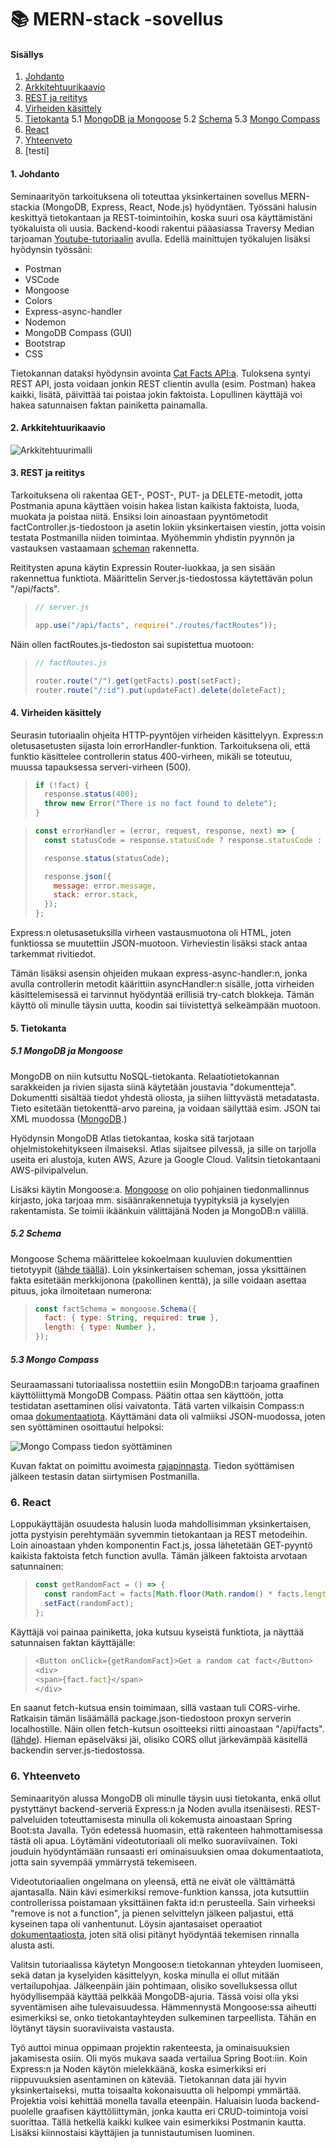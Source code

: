 # :books: MERN-stack -sovellus

#### Sisällys

1. [Johdanto](#johdanto)
2. [Arkkitehtuurikaavio](#arkkitehtuurikaavio)
3. [REST ja reititys](#rest)
4. [Virheiden käsittely](#virheiden_käsittely)
5. [Tietokanta](#tietokanta)
   5.1 [MongoDB ja Mongoose](#mongo-mongoose)
   5.2 [Schema](#schema)
   5.3 [Mongo Compass](#compass)
6. [React](#react)
7. [Yhteenveto](#yhteenveto)
8. [testi]

#### 1. Johdanto <a name="johdanto"></a>

Seminaarityön tarkoituksena oli toteuttaa yksinkertainen sovellus MERN-stackia (MongoDB, Express, React, Node.js) hyödyntäen. Työssäni halusin keskittyä tietokantaan ja REST-toimintoihin, koska suuri osa käyttämistäni työkaluista oli uusia. Backend-koodi rakentui pääasiassa Traversy Median tarjoaman [Youtube-tutoriaalin](https://www.youtube.com/watch?v=-0exw-9YJBo) avulla. Edellä mainittujen työkalujen lisäksi hyödynsin työssäni:

- Postman
- VSCode
- Mongoose
- Colors
- Express-async-handler
- Nodemon
- MongoDB Compass (GUI)
- Bootstrap
- CSS

Tietokannan dataksi hyödynsin avointa [Cat Facts API:a](https://catfact.ninja/). Tuloksena syntyi REST API, josta voidaan jonkin REST clientin avulla (esim. Postman) hakea kaikki, lisätä, päivittää tai poistaa jokin faktoista. Lopullinen käyttäjä voi hakea satunnaisen faktan painiketta painamalla.

#### 2. Arkkitehtuurikaavio <a name="arkkitehtuurikaavio"></a>

![Arkkitehtuurimalli](/assets/arkkitehtuurimalli.png)

#### 3. REST ja reititys <a name="rest"></a>

Tarkoituksena oli rakentaa GET-, POST-, PUT- ja DELETE-metodit, jotta Postmania apuna käyttäen voisin hakea listan kaikista faktoista, luoda, muokata ja poistaa niitä. Ensiksi loin ainoastaan pyyntömetodit factController.js-tiedostoon ja asetin lokiin yksinkertaisen viestin, jotta voisin testata Postmanilla niiden toimintaa. Myöhemmin yhdistin pyynnön ja vastauksen vastaamaan [scheman](#schema) rakennetta.

Reititysten apuna käytin Expressin Router-luokkaa, ja sen sisään rakennettua funktiota. Määrittelin Server.js-tiedostossa käytettävän polun "/api/facts".

> ```javascript
> // server.js
>
> app.use("/api/facts", require("./routes/factRoutes"));
> ```

Näin ollen factRoutes.js-tiedoston sai supistettua muotoon:

> ```javascript
> // factRoutes.js
>
> router.route("/").get(getFacts).post(setFact);
> router.route("/:id").put(updateFact).delete(deleteFact);
> ```

#### 4. Virheiden käsittely <a name="virheiden_käsittely"></a>

Seurasin tutoriaalin ohjeita HTTP-pyyntöjen virheiden käsittelyyn. Express:n oletusasetusten sijasta loin errorHandler-funktion. Tarkoituksena oli, että funktio käsittelee controllerin status 400-virheen, mikäli se toteutuu, muussa tapauksessa serveri-virheen (500).

> ```javascript
> if (!fact) {
>   response.status(400);
>   throw new Error("There is no fact found to delete");
> }
> ```

> ```javascript
> const errorHandler = (error, request, response, next) => {
>   const statusCode = response.statusCode ? response.statusCode : 500;
>
>   response.status(statusCode);
>
>   response.json({
>     message: error.message,
>     stack: error.stack,
>   });
> };
> ```

Express:n oletusasetuksilla virheen vastausmuotona oli HTML, joten funktiossa se muutettiin JSON-muotoon. Virheviestin lisäksi stack antaa tarkemmat rivitiedot.

Tämän lisäksi asensin ohjeiden mukaan express-async-handler:n, jonka avulla controllerin metodit käärittiin asyncHandler:n sisälle, jotta virheiden käsittelemisessä ei tarvinnut hyödyntää erillisiä try-catch blokkeja. Tämän käyttö oli minulle täysin uutta, koodin sai tiivistettyä selkeämpään muotoon.

#### 5. Tietokanta <a name="tietokanta"></a>

##### 5.1 MongoDB ja Mongoose <a name="mongo-mongoose"></a>

MongoDB on niin kutsuttu NoSQL-tietokanta. Relaatiotietokannan sarakkeiden ja rivien sijasta siinä käytetään joustavia "dokumentteja". Dokumentti sisältää tiedot yhdestä oliosta, ja siihen liittyvästä metadatasta. Tieto esitetään tietokenttä-arvo pareina, ja voidaan säilyttää esim. JSON tai XML muodossa ([MongoDB](https://www.mongodb.com/document-databases).)

Hyödynsin MongoDB Atlas tietokantaa, koska sitä tarjotaan ohjelmistokehitykseen ilmaiseksi. Atlas sijaitsee pilvessä, ja sille on tarjolla useita eri alustoja, kuten AWS, Azure ja Google Cloud. Valitsin tietokantaani AWS-pilvipalvelun.

Lisäksi käytin Mongoose:a. [Mongoose](https://mongoosejs.com/) on olio pohjainen tiedonmallinnus kirjasto, joka tarjoaa mm. sisäänrakennetuja tyypityksiä ja kyselyjen rakentamista. Se toimii ikäänkuin välittäjänä Noden ja MongoDB:n välillä.

##### 5.2 Schema <a name="schema"></a>

Mongoose Schema määrittelee kokoelmaan kuuluvien dokumenttien tietotyypit ([lähde täällä](https://mongoosejs.com/docs/guide.html#definition)). Loin yksinkertaisen scheman, jossa yksittäinen fakta esitetään merkkijonona (pakollinen kenttä), ja sille voidaan asettaa pituus, joka ilmoitetaan numerona:

> ```javascript
> const factSchema = mongoose.Schema({
>   fact: { type: String, required: true },
>   length: { type: Number },
> });
> ```

##### 5.3 Mongo Compass <a name="compass"></a>

Seuraamassani tutoriaalissa nostettiin esiin MongoDB:n tarjoama graafinen käyttöliittymä MongoDB Compass. Päätin ottaa sen käyttöön, jotta testidatan asettaminen olisi vaivatonta. Tätä varten vilkaisin Compass:n omaa [dokumentaatiota](https://www.mongodb.com/docs/compass/current/documents/insert/). Käyttämäni data oli valmiiksi JSON-muodossa, joten sen syöttäminen osoittautui helpoksi:

![Mongo Compass tiedon syöttäminen](/assets/insert_document.png)

Kuvan faktat on poimittu avoimesta [rajapinnasta](https://catfact.ninja/). Tiedon syöttämisen jälkeen testasin datan siirtymisen Postmanilla.

### 6. React <a name="react"></a>

Loppukäyttäjän osuudesta halusin luoda mahdollisimman yksinkertaisen, jotta pystyisin perehtymään syvemmin tietokantaan ja REST metodeihin. Loin ainoastaan yhden komponentin Fact.js, jossa lähetetään GET-pyyntö kaikista faktoista fetch function avulla. Tämän jälkeen faktoista arvotaan satunnainen:

> ```javascript
> const getRandomFact = () => {
>   const randomFact = facts[Math.floor(Math.random() * facts.length)];
>   setFact(randomFact);
> };
> ```

Käyttäjä voi painaa painiketta, joka kutsuu kyseistä funktiota, ja näyttää satunnaisen faktan käyttäjälle:

> ```javascript
> <Button onClick={getRandomFact}>Get a random cat fact</Button>
> <div>
> <span>{fact.fact}</span>
> </div>
> ```

En saanut fetch-kutsua ensin toimimaan, sillä vastaan tuli CORS-virhe. Ratkaisin tämän lisäämällä package.json-tiedostoon proxyn serverin localhostille. Näin ollen fetch-kutsun osoitteeksi riitti ainoastaan "/api/facts". ([lähde](https://create-react-app.dev/docs/proxying-api-requests-in-development/)). Hieman epäselväksi jäi, olisiko CORS ollut järkevämpää käsitellä backendin server.js-tiedostossa.

### 6. Yhteenveto <a name="yhteenveto"></a>

Seminaarityön alussa MongoDB oli minulle täysin uusi tietokanta, enkä ollut pystyttänyt backend-serveriä Express:n ja Noden avulla itsenäisesti. REST-palveluiden toteuttamisesta minulla oli kokemusta ainoastaan Spring Boot:sta Javalla. Työn edetessä huomasin, että rakenteen hahmottamisessa tästä oli apua. Löytämäni videotutoriaali oli melko suoraviivainen. Toki jouduin hyödyntämään runsaasti eri ominaisuuksien omaa dokumentaatiota, jotta sain syvempää ymmärrystä tekemiseen.

Videotutoriaalien ongelmana on yleensä, että ne eivät ole välttämättä ajantasalla. Näin kävi esimerkiksi remove-funktion kanssa, jota kutsuttiin controllerissa poistamaan yksittäinen fakta id:n perusteella. Sain virheeksi "remove is not a function", ja pienen selvittelyn jälkeen paljastui, että kyseinen tapa oli vanhentunut. Löysin ajantasaiset operaatiot [dokumentaatiosta](https://mongoosejs.com/docs/queries.html), joten sitä olisi pitänyt hyödyntää tekemisen rinnalla alusta asti.

Valitsin tutoriaalissa käytetyn Mongoose:n tietokannan yhteyden luomiseen, sekä datan ja kyselyiden käsittelyyn, koska minulla ei ollut mitään vertailupohjaa. Jälkeenpäin jäin pohtimaan, olisiko sovelluksessa ollut hyödyllisempää käyttää pelkkää MongoDB-ajuria. Tässä voisi olla yksi syventämisen aihe tulevaisuudessa. Hämmennystä Mongoose:ssa aiheutti esimerkiksi se, onko tietokantayhteyden sulkeminen tarpeellista. Tähän en löytänyt täysin suoraviivaista vastausta.

Työ auttoi minua oppimaan projektin rakenteesta, ja ominaisuuksien jakamisesta osiin. Oli myös mukava saada vertailua Spring Boot:iin. Koin Express:n ja Noden käytön mielekkäänä, koska esimerkiksi eri riippuvuuksien asentaminen on kätevää. Tietokannan data jäi hyvin yksinkertaiseksi, mutta toisaalta kokonaisuutta oli helpompi ymmärtää. Projektia voisi kehittää monella tavalla eteenpäin. Haluaisin luoda backend-puolelle graafisen käyttöliittymän, jonka kautta eri CRUD-toimintoja voisi suorittaa. Tällä hetkellä kaikki kulkee vain esimerkiksi Postmanin kautta. Lisäksi kiinnostaisi käyttäjien ja tunnistautumisen luominen.
